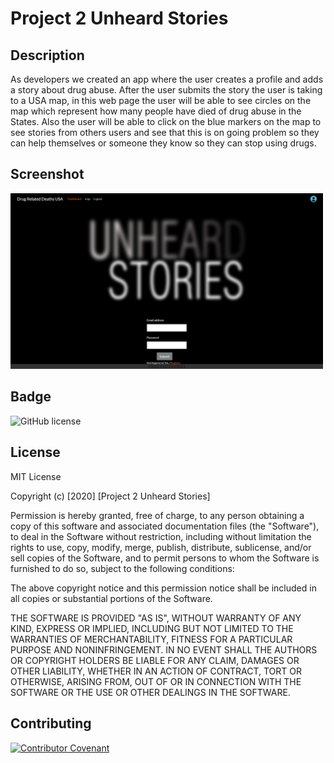 # Project 2 Unheard Stories

## Description
As developers we created an app where the user creates a profile and adds a story about drug abuse. After the user submits the story the user is taking to a USA map, in this web page the user will be able to see circles on the map which represent how many people have died of drug abuse in the States. Also the user will be able to click on the blue markers on the map to see stories from others users and see that this is on going problem so they can help themselves or someone they know so they can stop using drugs.

## Screenshot 
<img src ="./public/images/screenshot.png" width="500">

## Badge
![GitHub license](https://img.shields.io/badge/license-MIT-brightgreen)

## License

MIT License

Copyright (c) [2020] [Project 2 Unheard Stories]

Permission is hereby granted, free of charge, to any person obtaining a copy
of this software and associated documentation files (the "Software"), to deal
in the Software without restriction, including without limitation the rights
to use, copy, modify, merge, publish, distribute, sublicense, and/or sell
copies of the Software, and to permit persons to whom the Software is
furnished to do so, subject to the following conditions:

The above copyright notice and this permission notice shall be included in all
copies or substantial portions of the Software.

THE SOFTWARE IS PROVIDED "AS IS", WITHOUT WARRANTY OF ANY KIND, EXPRESS OR
IMPLIED, INCLUDING BUT NOT LIMITED TO THE WARRANTIES OF MERCHANTABILITY,
FITNESS FOR A PARTICULAR PURPOSE AND NONINFRINGEMENT. IN NO EVENT SHALL THE
AUTHORS OR COPYRIGHT HOLDERS BE LIABLE FOR ANY CLAIM, DAMAGES OR OTHER
LIABILITY, WHETHER IN AN ACTION OF CONTRACT, TORT OR OTHERWISE, ARISING FROM,
OUT OF OR IN CONNECTION WITH THE SOFTWARE OR THE USE OR OTHER DEALINGS IN THE
SOFTWARE.

## Contributing
[![Contributor Covenant](https://img.shields.io/badge/Contributor%20Covenant-v2.0%20adopted-ff69b4.svg)](code_of_conduct.md)